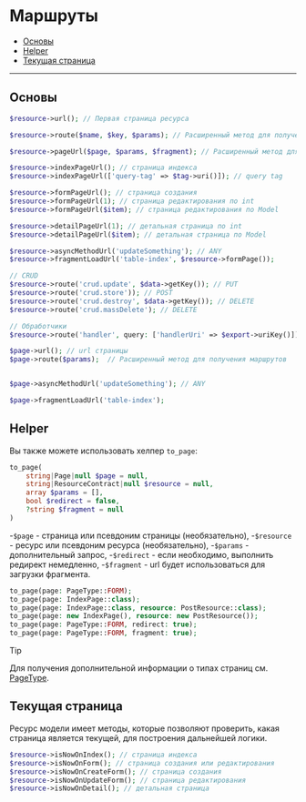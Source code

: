 # Маршруты

  - [Основы](#basics)
  - [Helper](#helper)
  - [Текущая страница](#current-page)

---

<a name="basics"></a>
## Основы

```php
$resource->url(); // Первая страница ресурса

$resource->route($name, $key, $params); // Расширенный метод для получения маршрутов

$resource->pageUrl($page, $params, $fragment); // Расширенный метод для получения маршрута страницы

$resource->indexPageUrl(); // страница индекса
$resource->indexPageUrl(['query-tag' => $tag->uri()]); // query tag

$resource->formPageUrl(); // страница создания
$resource->formPageUrl(1); // страница редактирования по int
$resource->formPageUrl($item); // страница редактирования по Model

$resource->detailPageUrl(1); // детальная страница по int
$resource->detailPageUrl($item); // детальная страница по Model

$resource->asyncMethodUrl('updateSomething'); // ANY
$resource->fragmentLoadUrl('table-index', $resource->formPage());

// CRUD
$resource->route('crud.update', $data->getKey()); // PUT
$resource->route('crud.store')); // POST
$resource->route('crud.destroy', $data->getKey()); // DELETE
$resource->route('crud.massDelete'); // DELETE

// Обработчики
$resource->route('handler', query: ['handlerUri' => $export->uriKey()]);
```
```php
$page->url(); // url страницы
$page->route($params);  // Расширенный метод для получения маршрутов


$page->asyncMethodUrl('updateSomething'); // ANY

$page->fragmentLoadUrl('table-index');
```

<a name="helper"></a>
## Helper

Вы также можете использовать хелпер `to_page`:

```php
to_page(
    string|Page|null $page = null,
    string|ResourceContract|null $resource = null,
    array $params = [],
    bool $redirect = false,
    ?string $fragment = null
) 
```

-`$page` - страница или псевдоним страницы (необязательно),
-`$resource` - ресурс или псевдоним ресурса (необязательно),
-`$params` - дополнительный запрос,
-`$redirect` - если необходимо, выполнить редирект немедленно,
-`$fragment` - url будет использоваться для загрузки фрагмента.

```php
to_page(page: PageType::FORM);
to_page(page: IndexPage::class);
to_page(page: IndexPage::class, resource: PostResource::class);
to_page(page: new IndexPage(), resource: new PostResource());
to_page(page: PageType::FORM, redirect: true);
to_page(page: PageType::FORM, fragment: true);
```

> [!TIP] 
> Для получения дополнительной информации о типах страниц см. [PageType](/docs/{{version}}/resources/pages#page-type).

<a name="current-page"></a>
## Текущая страница

Ресурс модели имеет методы, которые позволяют проверить, какая страница является текущей, для построения дальнейшей логики.

```php
$resource->isNowOnIndex(); // страница индекса
$resource->isNowOnForm(); // страница создания или редактирования
$resource->isNowOnCreateForm(); // страница создания
$resource->isNowOnUpdateForm(); // страница редактирования
$resource->isNowOnDetail(); // детальная страница
```

